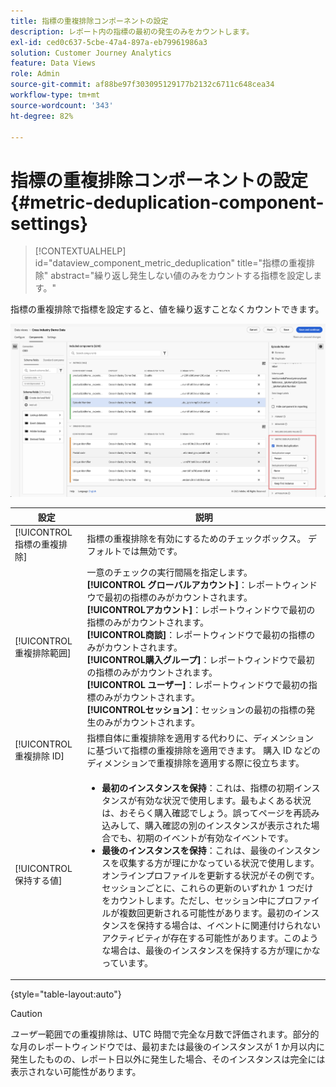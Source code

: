 ```yaml
---
title: 指標の重複排除コンポーネントの設定
description: レポート内の指標の最初の発生のみをカウントします。
exl-id: ced0c637-5cbe-47a4-897a-eb79961986a3
solution: Customer Journey Analytics
feature: Data Views
role: Admin
source-git-commit: af88be97f303095129177b2132c6711c648cea34
workflow-type: tm+mt
source-wordcount: '343'
ht-degree: 82%

---
```


# 指標の重複排除コンポーネントの設定 {#metric-deduplication-component-settings}

<!-- markdownlint-disable MD034 -->

>[!CONTEXTUALHELP]
>id="dataview_component_metric_deduplication"
>title="指標の重複排除"
>abstract="繰り返し発生しない値のみをカウントする指標を設定します。"

<!-- markdownlint-enable MD034 -->


指標の重複排除で指標を設定すると、値を繰り返すことなくカウントできます。

![指標の重複排除](../assets/metric-deduplication.png)

| 設定 | 説明 |
| --- | --- |
| [!UICONTROL 指標の重複排除] | 指標の重複排除を有効にするためのチェックボックス。 デフォルトでは無効です。 |
| [!UICONTROL 重複排除範囲] | 一意のチェックの実行間隔を指定します。<br/>**[!UICONTROL &#x200B; グローバルアカウント &#x200B;]**：レポートウィンドウで最初の指標のみがカウントされます。<br/>**[!UICONTROL &#x200B; アカウント]**：レポートウィンドウで最初の指標のみがカウントされます。<br/>**[!UICONTROL &#x200B; 商談 &#x200B;]**：レポートウィンドウで最初の指標のみがカウントされます。<br/>**[!UICONTROL &#x200B; 購入グループ]**：レポートウィンドウで最初の指標のみがカウントされます。<br/>**[!UICONTROL ユーザー&#x200B;]**：レポートウィンドウで最初の指標のみがカウントされます。<br>**[!UICONTROL &#x200B; セッション]**：セッションの最初の指標の発生のみがカウントされます。<br> |
| [!UICONTROL 重複排除 ID] | 指標自体に重複排除を適用する代わりに、ディメンションに基づいて指標の重複排除を適用できます。 購入 ID などのディメンションで重複排除を適用する際に役立ちます。 |
| [!UICONTROL 保持する値] | <ul><li>**最初のインスタンスを保持**：これは、指標の初期インスタンスが有効な状況で使用します。最もよくある状況は、おそらく購入確認でしょう。誤ってページを再読み込みして、購入確認の別のインスタンスが表示された場合でも、初期のイベントが有効なイベントです。</li><li>**最後のインスタンスを保持**：これは、最後のインスタンスを収集する方が理にかなっている状況で使用します。オンラインプロファイルを更新する状況がその例です。 セッションごとに、これらの更新のいずれか 1 つだけをカウントします。ただし、セッション中にプロファイルが複数回更新される可能性があります。最初のインスタンスを保持する場合は、イベントに関連付けられないアクティビティが存在する可能性があります。このような場合は、最後のインスタンスを保持する方が理にかなっています。</li></ul> |

{style="table-layout:auto"}

>[!CAUTION]
>
>_ユーザー_&#x200B;範囲での重複排除は、UTC 時間で完全な月数で評価されます。部分的な月のレポートウィンドウでは、最初または最後のインスタンスが 1 か月以内に発生したものの、レポート日以外に発生した場合、そのインスタンスは完全には表示されない可能性があります。
